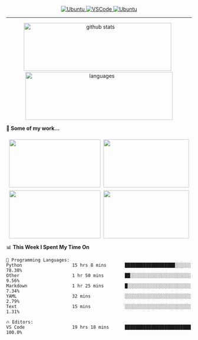 <p align="center">
  <a href="https://www.ubuntu.com/"> <img alt="Ubuntu" src="https://img.shields.io/badge/Ubuntu-E95420?style=for-the-badge&logo=ubuntu&logoColor=white"> </a>
  <a href="https://code.visualstudio.com/"> <img alt="VSCode" src="https://img.shields.io/badge/Editor-VSCode-green?style=for-the-badge&logo=visual-studio-code&logoColor=white"> </a>
 <a href="https://https://www.python.org/"> <img alt="Ubuntu" src="https://img.shields.io/badge/Python-3776AB?style=for-the-badge&logo=python&logoColor=white"> </a> 
 </p>
<hr>
<p align="center">
  <img src="https://github-readme-stats.vercel.app/api?username=ebadkamil&count_private=true&show_icons=true&theme=dracula&hide=stars&card_width=400" alt="github stats" height="130" width="400"/>
  &nbsp;
  <img src="https://github-readme-stats.vercel.app/api/top-langs/?username=ebadkamil&layout=compact&theme=dracula&hide=jupyter%20notebook&card_width=400" alt="languages" height="130" width="400">
</p>


**🔭 Some of my work...**

<div class="row">
  <div class="column">
    <a href="https://github.com/ebadkamil/dash_image_analysis"> <img src="https://github-readme-stats.vercel.app/api/pin/?username=ebadkamil&repo=dash_image_analysis&show_icons=true&theme=dracula&hide=stars&card_width=400" height="130" width="400"/> </a>
    <a href="https://github.com/ebadkamil/calibration-services"> <img src="https://github-readme-stats.vercel.app/api/pin/?username=ebadkamil&repo=calibration-services&show_icons=true&theme=dracula" height="130"/> </a>
  </div>
  <div class="column">
     <a href="https://github.com/ebadkamil/analysis-pipeline"> <img src="https://github-readme-stats.vercel.app/api/pin/?username=ebadkamil&repo=analysis-pipeline&show_icons=true&theme=dracula" height="130"/> </a>
      <a href="https://github.com/ebadkamil/RunMonitor"> <img src="https://github-readme-stats.vercel.app/api/pin/?username=ebadkamil&repo=RunMonitor&show_icons=true&theme=dracula" height="130"/> </a>
  </div>
</div>

<style>
.row {
  display: flex;
  flex-wrap: wrap;
  padding: 0 4px;
}
.column {
  flex: 25%;
  max-width: 50%;
  padding: 0 4px;
}
.column img {
  margin-top: 8px;
  vertical-align: middle;
  width: 100%;
}
</style>
<!--START_SECTION:waka-->
📊 **This Week I Spent My Time On** 

```text
💬 Programming Languages: 
Python                   15 hrs 8 mins       ███████████████████░░░░░░   78.38% 
Other                    1 hr 50 mins        ██░░░░░░░░░░░░░░░░░░░░░░░   9.56% 
Markdown                 1 hr 25 mins        █░░░░░░░░░░░░░░░░░░░░░░░░   7.34% 
YAML                     32 mins             ░░░░░░░░░░░░░░░░░░░░░░░░░   2.79% 
Text                     15 mins             ░░░░░░░░░░░░░░░░░░░░░░░░░   1.31%

🔥 Editors: 
VS Code                  19 hrs 18 mins      █████████████████████████   100.0%

```


<!--END_SECTION:waka-->